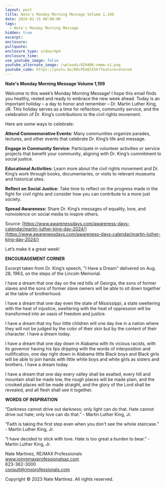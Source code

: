 ```yaml
---
layout: post
title: Nate's Monday Morning Message Volume 1,199
date: 2024-01-15 00:00:00
tags:
  - Nate's Monday Morning Message
hidden: true
excerpt:
enclosure:
pullquote:
enclosure_type: video/mp4
enclosure_time:
use_youtube_image: false
youtube_alternate_image: /uploads/020406-nmmm-v1.png
youtube_code: https://youtu.be/R0cPEmQlE5k?feature=shared
---
```

**Nate's Monday Morning Message Volume 1,199**

Welcome to this week’s Monday Morning Message! I hope this email finds you healthy, rested and ready to embrace the new week ahead. Today is an important holiday – a day to honor and remember – Dr. Martin Luther King, JR. This holiday serves as a time for reflection, community service, and the celebration of Dr. King’s contributions to the civil rights movement.

Here are some ways to celebrate:

**Attend Commemorative Events:**&nbsp;Many communities organize parades, lectures, and other events that celebrate Dr. King’s life and message.

**Engage in Community Service:**&nbsp;Participate in volunteer activities or service projects that benefit your community, aligning with Dr. King’s commitment to social justice.

**Educational Activities:**&nbsp;Learn more about the civil rights movement and Dr. King’s work through books, documentaries, or visits to relevant museums and historical sites.

**Reflect on Social Justice:**&nbsp;Take time to reflect on the progress made in the fight for civil rights and consider how you can contribute to a more just society.

**Spread Awareness:**&nbsp;Share Dr. King’s messages of equality, love, and nonviolence on social media to inspire others.

Source: [https://www.awarenessdays.com/awareness-days-calendar/martin-luther-king-day-2024/](https://www.awarenessdays.com/awareness-days-calendar/martin-luther-king-day-2024/)

Let’s make it a great week!

**ENCOURAGEMENT CORNER**&nbsp;

Excerpt taken from Dr. King’s speech, "I Have a Dream" delivered on Aug. 28, 1963, on the steps of the Lincoln Memorial.&nbsp;

I have a dream that one day on the red hills of Georgia, the sons of former slaves and the sons of former slave owners will be able to sit down together at the table of brotherhood.

I have a dream that one day even the state of Mississippi, a state sweltering with the heat of injustice, sweltering with the heat of oppression will be transformed into an oasis of freedom and justice.

I have a dream that my four little children will one day live in a nation where they will not be judged by the color of their skin but by the content of their character. I have a dream today.

I have a dream that one day down in Alabama with its vicious racists, with its governor having his lips dripping with the words of interposition and nullification, one day right down in Alabama little Black boys and Black girls will be able to join hands with little white boys and white girls as sisters and brothers. I have a dream today.

I have a dream that one day every valley shall be exalted, every hill and mountain shall be made low, the rough places will be made plain, and the crooked places will be made straight, and the glory of the Lord shall be revealed, and all flesh shall see it together.

**WORDS OF INSPIRATION**

“Darkness cannot drive out darkness; only light can do that. Hate cannot drive out hate; only love can do that.” - Martin Luther King, Jr.

“Faith is taking the first step even when you don't see the whole staircase.” - Martin Luther King, Jr.

“I have decided to stick with love. Hate is too great a burden to bear.” - Martin Luther King, Jr.

Nate Martinez, RE/MAX Professionals<br>www.joinremaxprofessionalsaz.com<br>623-362-3000<br>consult@rmxprofessionals.com

Copyright © 2023 Nate Martinez. All rights reserved.